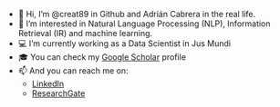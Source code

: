 - 👋 Hi, I’m @creat89 in Github and Adrián Cabrera in the real life.
- 👀 I’m interested in Natural Language Processing (NLP), Information Retrieval (IR) and machine learning.
- 💻 I’m currently working as a Data Scientist in Jus Mundi
- 🎓 You can check my [Google Scholar](https://scholar.google.fr/citations?user=ClsVOF0AAAAJ&hl) profile
- 📫 And you can reach me on:
  - [LinkedIn](https://www.linkedin.com/in/luis-adri%C3%A1n-cabrera-diego-499700187/)
  - [ResearchGate](https://www.researchgate.net/profile/Luis-Adrian-Cabrera-Diego)
